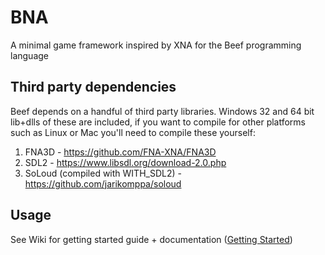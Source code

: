 # BNA
A minimal game framework inspired by XNA for the Beef programming language

## Third party dependencies
Beef depends on a handful of third party libraries. Windows 32 and 64 bit lib+dlls of these are included, if you want to compile for other platforms such as Linux or Mac you'll need to compile these yourself:

1. FNA3D - https://github.com/FNA-XNA/FNA3D
2. SDL2 - https://www.libsdl.org/download-2.0.php
3. SoLoud (compiled with WITH_SDL2) - https://github.com/jarikomppa/soloud

## Usage
See Wiki for getting started guide + documentation ([Getting Started](https://github.com/KillaMaaki/BNA/wiki/Getting-Started))
